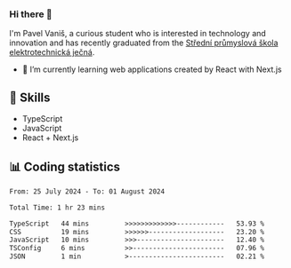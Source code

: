 ### Hi there 👋
I'm Pavel Vaniš, a curious student who is interested in technology and innovation and has recently graduated from the  [Střední průmyslová škola elektrotechnická ječná](https://www.spsejecna.cz/).

- 🌱 I’m currently learning web applications created by React with Next.js

## 🧠 Skills
- TypeScript
- JavaScript
- React + Next.js


## 📊 Coding statistics
<!--START_SECTION:waka-->

```txt
From: 25 July 2024 - To: 01 August 2024

Total Time: 1 hr 23 mins

TypeScript   44 mins         >>>>>>>>>>>>>------------   53.93 %
CSS          19 mins         >>>>>>-------------------   23.20 %
JavaScript   10 mins         >>>----------------------   12.40 %
TSConfig     6 mins          >>-----------------------   07.96 %
JSON         1 min           >------------------------   02.21 %
```

<!--END_SECTION:waka-->
